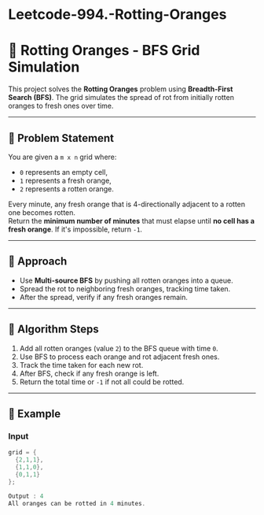 # Leetcode-994.-Rotting-Oranges
# 🍊 Rotting Oranges - BFS Grid Simulation

This project solves the **Rotting Oranges** problem using **Breadth-First Search (BFS)**. The grid simulates the spread of rot from initially rotten oranges to fresh ones over time.

---

## 🧩 Problem Statement

You are given a `m x n` grid where:
- `0` represents an empty cell,
- `1` represents a fresh orange,
- `2` represents a rotten orange.

Every minute, any fresh orange that is 4-directionally adjacent to a rotten one becomes rotten.  
Return the **minimum number of minutes** that must elapse until **no cell has a fresh orange**. If it's impossible, return `-1`.

---

## 🧠 Approach

- Use **Multi-source BFS** by pushing all rotten oranges into a queue.
- Spread the rot to neighboring fresh oranges, tracking time taken.
- After the spread, verify if any fresh oranges remain.

---

## 🔁 Algorithm Steps

1. Add all rotten oranges (value `2`) to the BFS queue with time `0`.
2. Use BFS to process each orange and rot adjacent fresh ones.
3. Track the time taken for each new rot.
4. After BFS, check if any fresh orange is left.
5. Return the total time or `-1` if not all could be rotted.

---

## 🧪 Example

### Input
```cpp
grid = {
  {2,1,1},
  {1,1,0},
  {0,1,1}
};

Output : 4
All oranges can be rotted in 4 minutes.


